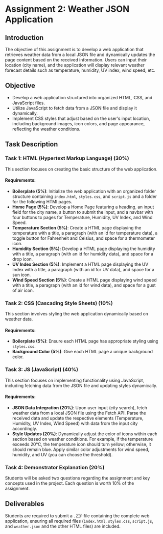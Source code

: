 # Assignment 2: Weather JSON Application

## Introduction

The objective of this assignment is to develop a web application that retrieves weather data from a local JSON file and dynamically updates the page content based on the received information. Users can input their location (city name), and the application will display relevant weather forecast details such as temperature, humidity, UV index, wind speed, etc.

## Objective

- Develop a web application structured into organized HTML, CSS, and JavaScript files.
- Utilize JavaScript to fetch data from a JSON file and display it dynamically.
- Implement CSS styles that adjust based on the user's input location, including background images, icon colors, and page appearance, reflecting the weather conditions.

## Task Description

### Task 1: HTML (Hypertext Markup Language) (30%)

This section focuses on creating the basic structure of the web application.

#### Requirements:

- **Boilerplate (5%)**: Initialize the web application with an organized folder structure containing `index.html`, `styles.css`, and `script.js` and a folder for the following HTMl pages.
- **Home Page (5%)**: Develop a Home Page featuring a heading, an input field for the city name, a button to submit the input, and a navbar with four buttons to pages for Temperature, Humidity, UV Index, and Wind Speed.
- **Temperature Section (5%)**: Create a HTML page displaying the temperature with a title, a paragraph (with an id for temperature data), a toggle button for Fahrenheit and Celsius, and space for a thermometer icon.
- **Humidity Section (5%)**: Develop a HTML page displaying the humidity with a title, a paragraph (with an id for humidity data), and space for a drop icon.
- **UV Index Section (5%)**: Implement a HTML page displaying the UV Index with a title, a paragraph (with an id for UV data), and space for a sun icon.
- **Wind Speed Section (5%)**: Create a HTML page displaying wind speed with a title, a paragraph (with an id for wind data), and space for a gust of air icon.

### Task 2: CSS (Cascading Style Sheets) (10%)

This section involves styling the web application dynamically based on weather data.

#### Requirements:

- **Boilerplate (5%)**: Ensure each HTML page has appropriate styling using `styles.css`.
- **Background Color (5%)**: Give each HTML page a unique background color.

### Task 3: JS (JavaScript) (40%)

This section focuses on implementing functionality using JavaScript, including fetching data from the JSON file and updating styles dynamically.

#### Requirements:

- **JSON Data Integration (20%)**: Upon user input (city search), fetch weather data from a local JSON file using the Fetch API. Parse the received data and update the respective elements (Temperature, Humidity, UV Index, Wind Speed) with data from the input city accordingly.
- **Style Updates (20%)**: Dynamically adjust the color of icons within each section based on weather conditions. For example, if the temperature exceeds 20°C, the temperature icon should turn yellow; otherwise, it should remain blue. Apply similar color adjustments for wind speed, humidity, and UV (you can choose the threshold).

### Task 4: Demonstrator Explanation (20%)

Students will be asked two questions regarding the assignment and key concepts used in the project. Each question is worth 10% of the assignment.

## Deliverables

Students are required to submit a `.ZIP` file containing the complete web application, ensuring all required files (`index.html`, `styles.css`, `script.js`, and `weather.json` and the other HTML files) are included.
